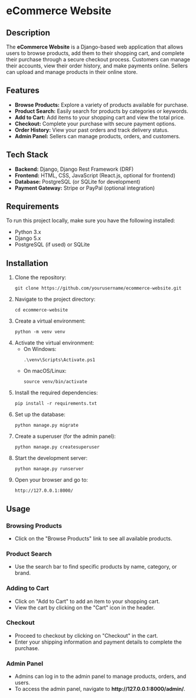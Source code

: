 <!DOCTYPE html>
<html lang="en">
<head>
    <meta charset="UTF-8">
    <meta name="viewport" content="width=device-width, initial-scale=1.0">
    
</head>
<body>
    <h1>eCommerce Website</h1>
    <h2>Description</h2>
    <p>
        The <strong>eCommerce Website</strong> is a Django-based web application that allows users to browse products, add them to their shopping cart, and complete their purchase through a secure checkout process. Customers can manage their accounts, view their order history, and make payments online. Sellers can upload and manage products in their online store.
    </p>
    <h2>Features</h2>
    <ul>
        <li><strong>Browse Products:</strong> Explore a variety of products available for purchase.</li>
        <li><strong>Product Search:</strong> Easily search for products by categories or keywords.</li>
        <li><strong>Add to Cart:</strong> Add items to your shopping cart and view the total price.</li>
        <li><strong>Checkout:</strong> Complete your purchase with secure payment options.</li>
        <li><strong>Order History:</strong> View your past orders and track delivery status.</li>
        <li><strong>Admin Panel:</strong> Sellers can manage products, orders, and customers.</li>
    </ul>
    <h2>Tech Stack</h2>
    <ul>
        <li><strong>Backend:</strong> Django, Django Rest Framework (DRF)</li>
        <li><strong>Frontend:</strong> HTML, CSS, JavaScript (React.js, optional for frontend)</li>
        <li><strong>Database:</strong> PostgreSQL (or SQLite for development)</li>
        <li><strong>Payment Gateway:</strong> Stripe or PayPal (optional integration)</li>
    </ul>
    <h2>Requirements</h2>
    <p>To run this project locally, make sure you have the following installed:</p>
    <ul>
        <li>Python 3.x</li>
        <li>Django 5.x</li>
        <li>PostgreSQL (if used) or SQLite</li>
    </ul>
    <h2>Installation</h2>
    <ol>
        <li>Clone the repository:
            <pre><code>git clone https://github.com/yourusername/ecommerce-website.git</code></pre>
        </li>
        <li>Navigate to the project directory:
            <pre><code>cd ecommerce-website</code></pre>
        </li>
        <li>Create a virtual environment:
            <pre><code>python -m venv venv</code></pre>
        </li>
        <li>Activate the virtual environment:
            <ul>
                <li>On Windows:
                    <pre><code>.\venv\Scripts\Activate.ps1</code></pre>
                </li>
                <li>On macOS/Linux:
                    <pre><code>source venv/bin/activate</code></pre>
                </li>
            </ul>
        </li>
        <li>Install the required dependencies:
            <pre><code>pip install -r requirements.txt</code></pre>
        </li>
        <li>Set up the database:
            <pre><code>python manage.py migrate</code></pre>
        </li>
        <li>Create a superuser (for the admin panel):
            <pre><code>python manage.py createsuperuser</code></pre>
        </li>
        <li>Start the development server:
            <pre><code>python manage.py runserver</code></pre>
        </li>
        <li>Open your browser and go to:
            <pre><code>http://127.0.0.1:8000/</code></pre>
        </li>
    </ol>
    <h2>Usage</h2>
    <h3>Browsing Products</h3>
    <ul>
        <li>Click on the "Browse Products" link to see all available products.</li>
    </ul>
    <h3>Product Search</h3>
    <ul>
        <li>Use the search bar to find specific products by name, category, or brand.</li>
    </ul>
    <h3>Adding to Cart</h3>
    <ul>
        <li>Click on "Add to Cart" to add an item to your shopping cart.</li>
        <li>View the cart by clicking on the "Cart" icon in the header.</li>
    </ul>
    <h3>Checkout</h3>
    <ul>
        <li>Proceed to checkout by clicking on "Checkout" in the cart.</li>
        <li>Enter your shipping information and payment details to complete the purchase.</li>
    </ul>
    <h3>Admin Panel</h3>
    <ul>
        <li>Admins can log in to the admin panel to manage products, orders, and users.</li>
        <li>To access the admin panel, navigate to <strong>http://127.0.0.1:8000/admin/</strong>.</li>
    </ul>

</body>
</html>
